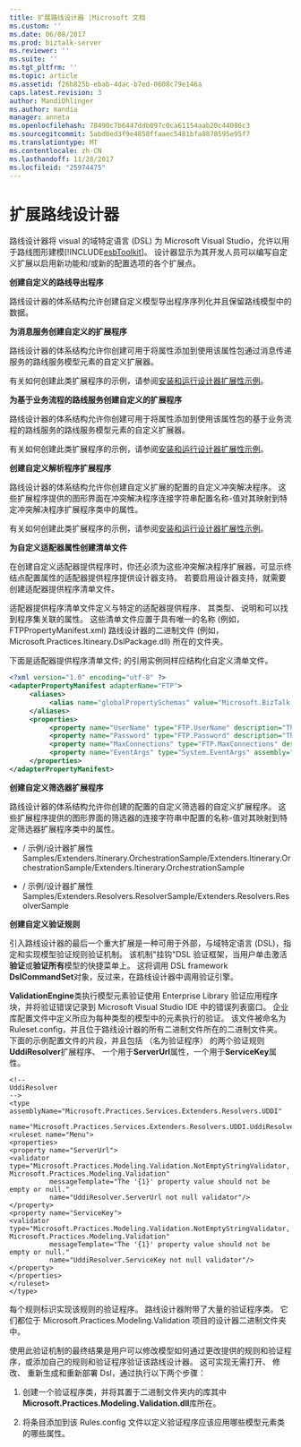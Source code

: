 ```yaml
---
title: 扩展路线设计器 |Microsoft 文档
ms.custom: ''
ms.date: 06/08/2017
ms.prod: biztalk-server
ms.reviewer: ''
ms.suite: ''
ms.tgt_pltfrm: ''
ms.topic: article
ms.assetid: f26b825b-ebab-4dac-b7ed-0608c79e146a
caps.latest.revision: 3
author: MandiOhlinger
ms.author: mandia
manager: anneta
ms.openlocfilehash: 78490c7b6447ddb097c0ca61154aab20c44086c3
ms.sourcegitcommit: 5abd0ed3f9e4858ffaaec5481bfa8878595e95f7
ms.translationtype: MT
ms.contentlocale: zh-CN
ms.lasthandoff: 11/28/2017
ms.locfileid: "25974475"
---
```

# <a name="extending-the-itinerary-designer"></a>扩展路线设计器
路线设计器将 visual 的域特定语言 (DSL) 为 Microsoft Visual Studio，允许以用于路线图形建模[!INCLUDE[esbToolkit](../includes/esbtoolkit-md.md)]。 设计器显示为其开发人员可以编写自定义扩展以启用新功能和/或新的配置选项的各个扩展点。  
  

  
 **创建自定义的路线导出程序**  
  
 路线设计器的体系结构允许创建自定义模型导出程序序列化并且保留路线模型中的数据。  
  
 **为消息服务创建自定义的扩展程序**  
  
 路线设计器的体系结构允许你创建可用于将属性添加到使用该属性包通过消息传递服务的路线服务模型元素的自定义扩展器。  
  
 有关如何创建此类扩展程序的示例，请参阅[安装和运行设计器扩展性示例](../esb-toolkit/installing-and-running-the-designer-extensibility-sample.md)。  
  
 **为基于业务流程的路线服务创建自定义的扩展程序**  
  
 路线设计器的体系结构允许你创建可用于将属性添加到使用该属性包的基于业务流程的路线服务的路线服务模型元素的自定义扩展器。  
  
 有关如何创建此类扩展程序的示例，请参阅[安装和运行设计器扩展性示例](../esb-toolkit/installing-and-running-the-designer-extensibility-sample.md)。  
  
 **创建自定义解析程序扩展程序**  
  
 路线设计器的体系结构允许你创建自定义扩展的配置的自定义冲突解决程序。 这些扩展程序提供的图形界面在冲突解决程序连接字符串配置名称-值对其映射到特定冲突解决程序扩展程序类中的属性。  
  
 有关如何创建此类扩展程序的示例，请参阅[安装和运行设计器扩展性示例](../esb-toolkit/installing-and-running-the-designer-extensibility-sample.md)。  
  
 **为自定义适配器属性创建清单文件**  
  
 在创建自定义适配器提供程序时，你还必须为这些冲突解决程序扩展器，可显示终结点配置属性的适配器提供程序提供设计器支持。 若要启用设计器支持，就需要创建适配器提供程序清单文件。  
  
 适配器提供程序清单文件定义与特定的适配器提供程序、 其类型、 说明和可以找到程序集关联的属性。 这些清单文件应置于具有唯一的名称 (例如，FTPPropertyManifest.xml) 路线设计器的二进制文件 (例如，Microsoft.Practices.Itineary.DslPackage.dll) 所在的文件夹。  
  
 下面是适配器提供程序清单文件; 的引用实例同样应结构化自定义清单文件。  
  
```xml  
<?xml version="1.0" encoding="utf-8" ?>  
<adapterPropertyManifest adapterName="FTP">  
     <aliases>  
          <alias name="globalPropertySchemas" value="Microsoft.BizTalk.GlobalPropertySchemas, Version=3.0.1.0, Culture=neutral, PublicKeyToken=31bf3856ad364e35" />  
     </aliases>  
     <properties>  
          <property name="UserName" type="FTP.UserName" description="The user name for the connection." encrypted="true" assembly="globalPropertySchemas" />  
          <property name="Password" type="FTP.Password" description="The password for the conection." encrypted="true" assembly="globalPropertySchemas" />  
          <property name="MaxConnections" type="FTP.MaxConnections" description="The maximun number of connections." assembly="globalPropertySchemas" />  
          <property name="EventArgs" type="System.EventArgs" assembly="mscorlib, Version=2.0.0.0, Culture=neutral, PublicKeyToken=b77a5c561934e089" />  
     </properties>  
</adapterPropertyManifest>  
```  
  
 **创建自定义筛选器扩展程序**  
  
 路线设计器的体系结构允许你创建的配置的自定义筛选器的自定义扩展程序。 这些扩展程序提供的图形界面的筛选器的连接字符串中配置的名称-值对其映射到特定筛选器扩展程序类中的属性。  
  
-   / 示例/设计器扩展性 Samples/Extenders.Itinerary.OrchestrationSample/Extenders.Itinerary.OrchestrationSample/Extenders.Itinerary.OrchestrationSample  
  
-   / 示例/设计器扩展性 Samples/Extenders.Resolvers.ResolverSample/Extenders.Resolvers.ResolverSample  
  
 **创建自定义验证规则**  
  
 引入路线设计器的最后一个重大扩展是一种可用于外部，与域特定语言 (DSL)，指定和实现模型验证规则验证机制。 该机制"挂钩"DSL 验证框架，当用户单击激活**验证**或**验证所有**模型的快捷菜单上。 这将调用 DSL framework **DslCommandSet**对象，反过来，在路线设计器中调用验证引擎。  
  
 **ValidationEngine**类执行模型元素验证使用 Enterprise Library 验证应用程序块，并将验证错误记录到 Microsoft Visual Studio IDE 中的错误列表窗口。 企业库配置文件中定义所应为每种类型的模型中的元素执行的验证。 该文件被命名为 Ruleset.config，并且位于路线设计器的所有二进制文件所在的二进制文件夹。 下面的示例配置文件的片段，并且包括 （名为验证程序） 的两个验证规则**UddiResolver**扩展程序、 一个用于**ServerUrl**属性，一个用于**ServiceKey**属性。  
  
```  
<!--   
UddiResolver  
-->  
<type assemblyName="Microsoft.Practices.Services.Extenders.Resolvers.UDDI"  
 name="Microsoft.Practices.Services.Extenders.Resolvers.UDDI.UddiResolver">  
<ruleset name="Menu">  
<properties>  
<property name="ServerUrl">  
<validator type="Microsoft.Practices.Modeling.Validation.NotEmptyStringValidator, Microsoft.Practices.Modeling.Validation"  
          messageTemplate="The '{1}' property value should not be empty or null."  
          name="UddiResolver.ServerUrl not null validator"/>  
</property>  
<property name="ServiceKey">  
<validator type="Microsoft.Practices.Modeling.Validation.NotEmptyStringValidator, Microsoft.Practices.Modeling.Validation"  
          messageTemplate="The '{1}' property value should not be empty or null."  
          name="UddiResolver.ServiceKey not null validator"/>  
</property>  
</properties>  
</ruleset>  
</type>  
```  
  
 每个规则标识实现该规则的验证程序。 路线设计器附带了大量的验证程序类。 它们都位于 Microsoft.Practices.Modeling.Validation 项目的设计器二进制文件夹中。  
  
 使用此验证机制的最终结果是用户可以修改模型如何通过更改提供的规则和验证程序，或添加自己的规则和验证程序验证该路线设计器。 这可实现无需打开、 修改、 重新生成和重新部署 Dsl，通过执行以下两个步骤：  
  
1.  创建一个验证程序类，并将其置于二进制文件夹内的库其中**Microsoft.Practices.Modeling.Validation.dll**库所在。  
  
2.  将条目添加到该 Rules.config 文件以定义验证程序应该应用哪些模型元素类的哪些属性。